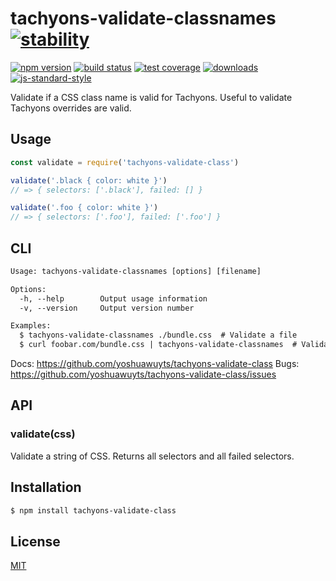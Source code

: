 # tachyons-validate-classnames [![stability][0]][1]
[![npm version][2]][3] [![build status][4]][5] [![test coverage][6]][7]
[![downloads][8]][9] [![js-standard-style][10]][11]

Validate if a CSS class name is valid for Tachyons. Useful to validate
Tachyons overrides are valid.

## Usage
```js
const validate = require('tachyons-validate-class')

validate('.black { color: white }')
// => { selectors: ['.black'], failed: [] }

validate('.foo { color: white }')
// => { selectors: ['.foo'], failed: ['.foo'] }
```

## CLI
```txt
Usage: tachyons-validate-classnames [options] [filename]

Options:
  -h, --help        Output usage information
  -v, --version     Output version number

Examples:
  $ tachyons-validate-classnames ./bundle.css  # Validate a file
  $ curl foobar.com/bundle.css | tachyons-validate-classnames  # Validate stdin
```

Docs: https://github.com/yoshuawuyts/tachyons-validate-class
Bugs: https://github.com/yoshuawuyts/tachyons-validate-class/issues

## API
### validate(css)
Validate a string of CSS. Returns all selectors and all failed selectors.

## Installation
```sh
$ npm install tachyons-validate-class
```

## License
[MIT](https://tldrlegal.com/license/mit-license)

[0]: https://img.shields.io/badge/stability-experimental-orange.svg?style=flat-square
[1]: https://nodejs.org/api/documentation.html#documentation_stability_index
[2]: https://img.shields.io/npm/v/tachyons-validate-class.svg?style=flat-square
[3]: https://npmjs.org/package/tachyons-validate-class
[4]: https://img.shields.io/travis/yoshuawuyts/tachyons-validate-class/master.svg?style=flat-square
[5]: https://travis-ci.org/yoshuawuyts/tachyons-validate-class
[6]: https://img.shields.io/codecov/c/github/yoshuawuyts/tachyons-validate-class/master.svg?style=flat-square
[7]: https://codecov.io/github/yoshuawuyts/tachyons-validate-class
[8]: http://img.shields.io/npm/dm/tachyons-validate-class.svg?style=flat-square
[9]: https://npmjs.org/package/tachyons-validate-class
[10]: https://img.shields.io/badge/code%20style-standard-brightgreen.svg?style=flat-square
[11]: https://github.com/feross/standard
